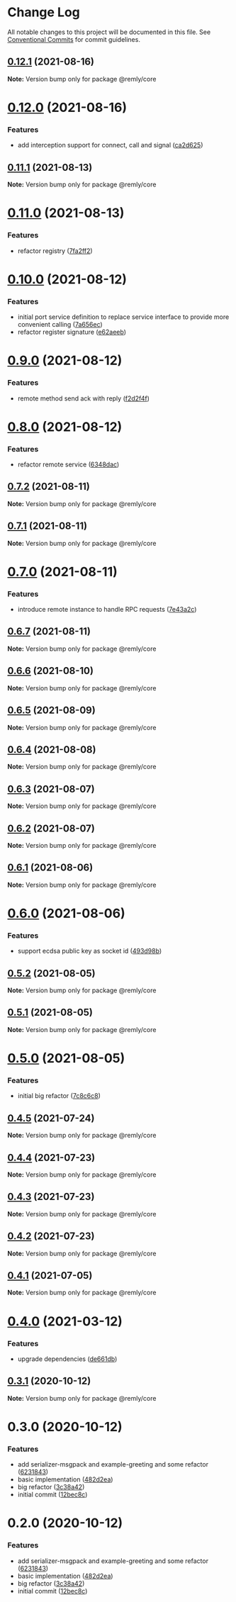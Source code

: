 # Change Log

All notable changes to this project will be documented in this file.
See [Conventional Commits](https://conventionalcommits.org) for commit guidelines.

## [0.12.1](https://github.com/mindary/remly/compare/@remly/core@0.12.0...@remly/core@0.12.1) (2021-08-16)

**Note:** Version bump only for package @remly/core





# [0.12.0](https://github.com/mindary/remly/compare/@remly/core@0.11.1...@remly/core@0.12.0) (2021-08-16)


### Features

* add interception support for connect, call and signal ([ca2d625](https://github.com/mindary/remly/commit/ca2d625c216f18420c7d5c73ed26296ca9297974))





## [0.11.1](https://github.com/mindary/remly/compare/@remly/core@0.11.0...@remly/core@0.11.1) (2021-08-13)

**Note:** Version bump only for package @remly/core





# [0.11.0](https://github.com/mindary/remly/compare/@remly/core@0.10.0...@remly/core@0.11.0) (2021-08-13)


### Features

* refactor registry ([7fa2ff2](https://github.com/mindary/remly/commit/7fa2ff269adc99a01ef10eb028f645847f55be92))





# [0.10.0](https://github.com/mindary/remly/compare/@remly/core@0.9.0...@remly/core@0.10.0) (2021-08-12)


### Features

* initial port service definition to replace service interface to provide more convenient calling ([7a656ec](https://github.com/mindary/remly/commit/7a656ec4ab655f091a4f62963e2be3ba05b77d36))
* refactor register signature ([e62aeeb](https://github.com/mindary/remly/commit/e62aeeb9779963fb18221505f47ba29e5fb279ad))





# [0.9.0](https://github.com/mindary/remly/compare/@remly/core@0.8.0...@remly/core@0.9.0) (2021-08-12)


### Features

* remote method send ack with reply ([f2d2f4f](https://github.com/mindary/remly/commit/f2d2f4f48a202a0440923e1baa19460f482c87a3))





# [0.8.0](https://github.com/mindary/remly/compare/@remly/core@0.7.2...@remly/core@0.8.0) (2021-08-12)


### Features

* refactor remote service ([6348dac](https://github.com/mindary/remly/commit/6348dacb487a3ae96b3bb0180b6fa322b9ac4263))





## [0.7.2](https://github.com/mindary/remly/compare/@remly/core@0.7.1...@remly/core@0.7.2) (2021-08-11)

**Note:** Version bump only for package @remly/core





## [0.7.1](https://github.com/mindary/remly/compare/@remly/core@0.7.0...@remly/core@0.7.1) (2021-08-11)

**Note:** Version bump only for package @remly/core





# [0.7.0](https://github.com/mindary/remly/compare/@remly/core@0.6.7...@remly/core@0.7.0) (2021-08-11)


### Features

* introduce remote instance to handle RPC requests ([7e43a2c](https://github.com/mindary/remly/commit/7e43a2c18a8d56c9a9bbf67745df891bef397363))





## [0.6.7](https://github.com/mindary/remly/compare/@remly/core@0.6.6...@remly/core@0.6.7) (2021-08-11)

**Note:** Version bump only for package @remly/core





## [0.6.6](https://github.com/mindary/remly/compare/@remly/core@0.6.5...@remly/core@0.6.6) (2021-08-10)

**Note:** Version bump only for package @remly/core





## [0.6.5](https://github.com/mindary/remly/compare/@remly/core@0.6.4...@remly/core@0.6.5) (2021-08-09)

**Note:** Version bump only for package @remly/core





## [0.6.4](https://github.com/mindary/remly/compare/@remly/core@0.6.3...@remly/core@0.6.4) (2021-08-08)

**Note:** Version bump only for package @remly/core





## [0.6.3](https://github.com/mindary/remly/compare/@remly/core@0.6.2...@remly/core@0.6.3) (2021-08-07)

**Note:** Version bump only for package @remly/core





## [0.6.2](https://github.com/mindary/remly/compare/@remly/core@0.6.1...@remly/core@0.6.2) (2021-08-07)

**Note:** Version bump only for package @remly/core





## [0.6.1](https://github.com/mindary/remly/compare/@remly/core@0.6.0...@remly/core@0.6.1) (2021-08-06)

**Note:** Version bump only for package @remly/core





# [0.6.0](https://github.com/mindary/remly/compare/@remly/core@0.5.2...@remly/core@0.6.0) (2021-08-06)


### Features

* support ecdsa public key as socket id ([493d98b](https://github.com/mindary/remly/commit/493d98b2f924ae1c5dbf25ef5603082c3f35f928))





## [0.5.2](https://github.com/mindary/remly/compare/@remly/core@0.5.1...@remly/core@0.5.2) (2021-08-05)

**Note:** Version bump only for package @remly/core





## [0.5.1](https://github.com/mindary/remly/compare/@remly/core@0.5.0...@remly/core@0.5.1) (2021-08-05)

**Note:** Version bump only for package @remly/core





# [0.5.0](https://github.com/mindary/remly/compare/@remly/core@0.4.5...@remly/core@0.5.0) (2021-08-05)


### Features

* initial big refactor ([7c8c6c8](https://github.com/mindary/remly/commit/7c8c6c813f12b4d686b4f59feab4c4abc01e30e6))





## [0.4.5](https://github.com/mindary/remly/compare/@remly/core@0.4.4...@remly/core@0.4.5) (2021-07-24)

**Note:** Version bump only for package @remly/core





## [0.4.4](https://github.com/mindary/remly/compare/@remly/core@0.4.3...@remly/core@0.4.4) (2021-07-23)

**Note:** Version bump only for package @remly/core





## [0.4.3](https://github.com/mindary/remly/compare/@remly/core@0.4.2...@remly/core@0.4.3) (2021-07-23)

**Note:** Version bump only for package @remly/core





## [0.4.2](https://github.com/mindary/remly/compare/@remly/core@0.4.1...@remly/core@0.4.2) (2021-07-23)

**Note:** Version bump only for package @remly/core





## [0.4.1](https://github.com/mindary/remly/compare/@remly/core@0.4.0...@remly/core@0.4.1) (2021-07-05)

**Note:** Version bump only for package @remly/core





# [0.4.0](https://github.com/mindary/remly/compare/@remly/core@0.3.1...@remly/core@0.4.0) (2021-03-12)


### Features

* upgrade dependencies ([de661db](https://github.com/mindary/remly/commit/de661dba31d91f1de566974e2b9c1f246b4ff682))





## [0.3.1](https://github.com/taoyuan/remly/compare/@remly/core@0.3.0...@remly/core@0.3.1) (2020-10-12)

**Note:** Version bump only for package @remly/core





# 0.3.0 (2020-10-12)


### Features

* add serializer-msgpack and example-greeting and some refactor ([6231843](https://github.com/taoyuan/remly/commit/6231843191b7b302cf59b3c3f5fe2047aeb903b9))
* basic implementation ([482d2ea](https://github.com/taoyuan/remly/commit/482d2ea89b1c54756f70f6cbcac3fd6a8d79993e))
* big refactor ([3c38a42](https://github.com/taoyuan/remly/commit/3c38a422313734d5cf762405995d33a6d363640c))
* initial commit ([12bec8c](https://github.com/taoyuan/remly/commit/12bec8cd11f71a7f197c7d212a2f4ccd737fd648))





# 0.2.0 (2020-10-12)


### Features

* add serializer-msgpack and example-greeting and some refactor ([6231843](https://github.com/taoyuan/remly/commit/6231843191b7b302cf59b3c3f5fe2047aeb903b9))
* basic implementation ([482d2ea](https://github.com/taoyuan/remly/commit/482d2ea89b1c54756f70f6cbcac3fd6a8d79993e))
* big refactor ([3c38a42](https://github.com/taoyuan/remly/commit/3c38a422313734d5cf762405995d33a6d363640c))
* initial commit ([12bec8c](https://github.com/taoyuan/remly/commit/12bec8cd11f71a7f197c7d212a2f4ccd737fd648))
